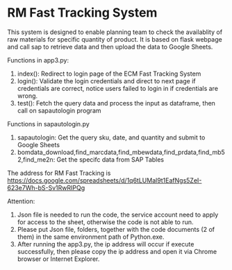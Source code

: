 # RM Fast Tracking System
This system is designed to enable planning team to check the availablity of raw materials for specific quantity of product. It is based on flask webpage and call sap to retrieve data and then upload the data to Google Sheets. 

Functions in app3.py:
1. index(): Redirect to login page of the ECM Fast Tracking System
2. login(): Validate the login credentials and direct to next page if credentials are correct, notice users failed to login in if credentials are wrong.
3. test(): Fetch the query data and process the input as dataframe, then call on sapautologin program

Functions in sapautologin.py
1. sapautologin: Get the query sku, date, and quantity and submit to Google Sheets
2. bomdata_download,find_marcdata,find_mbewdata,find_prdata,find_mb52,find_me2n: Get the specifc data from SAP Tables

The address for RM Fast Tracking is https://docs.google.com/spreadsheets/d/1q6tLUMal9t1EafNgs5ZeI-623e7Wh-bS-Sv1RwRIPQg

Attention:
1. Json file is needed to run the code, the service account need to apply for access to the sheet, otherwise the code is not able to run.
2. Please put Json file, folders, together with the code documents (2 of them) in the same environment path of Python.exe.
3. After running the app3.py, the ip address will occur if execute successfully, then please copy the ip address and open it via Chrome browser or Internet Explorer.
